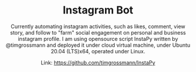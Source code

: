 <p align="center">
  <h1 align="center">Instagram Bot</h1>
  <p align="center">Currently automating instagram activities, such as likes, comment, view story, and follow to "farm" social engagement on personal and business instagram profile. I am using opensource script InstaPy written by @timgrossmann and deployed it under cloud virtual machine, under Ubuntu 20.04 (LTS)x64, operated under Linux.<p>
<div>
<p align="center">Link: <a href="https://github.com/timgrossmann/InstaPy">https://github.com/timgrossmann/InstaPy</a><p>